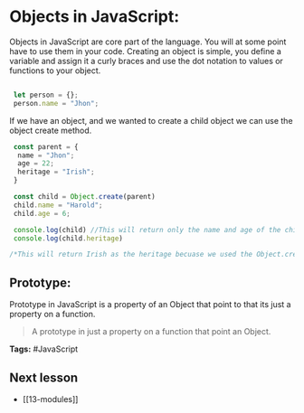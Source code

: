 # Objects in JavaScript:
Objects in JavaScript are core part of the language. You will at some point have to use them in your code. Creating an object is simple, you define a variable and assign it a curly braces and use the dot notation to values or functions to your object.

```jsx

 let person = {};
 person.name = "Jhon";

```

If we have an object, and we wanted to create a child object we can use the object create method.

```jsx
 const parent = {
  name = "Jhon";
  age = 22;
  heritage = "Irish";
 }

 const child = Object.create(parent)
 child.name = "Harold";
 child.age = 6;

 console.log(child) //This will return only the name and age of the child.
 console.log(child.heritage)

/*This will return Irish as the heritage becuase we used the Object.create property to create a child object from our parent Object */ 
```

## Prototype:
Prototype in JavaScript is a property of an Object that point to that its just a property on a function.

>A prototype in just a property on a function that point an Object.

**Tags:** #JavaScript  

## Next lesson
- [[13-modules]]